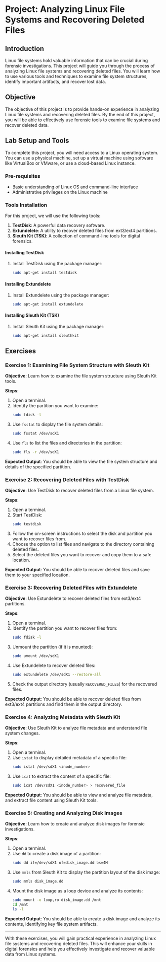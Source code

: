 # Project: Analyzing Linux File Systems and Recovering Deleted Files

## Introduction
Linux file systems hold valuable information that can be crucial during forensic investigations. This project will guide you through the process of analyzing Linux file systems and recovering deleted files. You will learn how to use various tools and techniques to examine file system structures, identify important artifacts, and recover lost data.

## Objective
The objective of this project is to provide hands-on experience in analyzing Linux file systems and recovering deleted files. By the end of this project, you will be able to effectively use forensic tools to examine file systems and recover deleted data.

## Lab Setup and Tools
To complete this project, you will need access to a Linux operating system. You can use a physical machine, set up a virtual machine using software like VirtualBox or VMware, or use a cloud-based Linux instance.

### Pre-requisites
- Basic understanding of Linux OS and command-line interface
- Administrative privileges on the Linux machine

### Tools Installation
For this project, we will use the following tools:
1. **TestDisk**: A powerful data recovery software.
2. **Extundelete**: A utility to recover deleted files from ext3/ext4 partitions.
3. **Sleuth Kit (TSK)**: A collection of command-line tools for digital forensics.

#### Installing TestDisk
1. Install TestDisk using the package manager:
    ```bash
    sudo apt-get install testdisk
    ```

#### Installing Extundelete
1. Install Extundelete using the package manager:
    ```bash
    sudo apt-get install extundelete
    ```

#### Installing Sleuth Kit (TSK)
1. Install Sleuth Kit using the package manager:
    ```bash
    sudo apt-get install sleuthkit
    ```

## Exercises

### Exercise 1: Examining File System Structure with Sleuth Kit
**Objective**: Learn how to examine the file system structure using Sleuth Kit tools.

**Steps**:
1. Open a terminal.
2. Identify the partition you want to examine:
    ```bash
    sudo fdisk -l
    ```
3. Use `fsstat` to display the file system details:
    ```bash
    sudo fsstat /dev/sdX1
    ```
4. Use `fls` to list the files and directories in the partition:
    ```bash
    sudo fls -r /dev/sdX1
    ```

**Expected Output**: You should be able to view the file system structure and details of the specified partition.

### Exercise 2: Recovering Deleted Files with TestDisk
**Objective**: Use TestDisk to recover deleted files from a Linux file system.

**Steps**:
1. Open a terminal.
2. Start TestDisk:
    ```bash
    sudo testdisk
    ```
3. Follow the on-screen instructions to select the disk and partition you want to recover files from.
4. Choose the option to list files and navigate to the directory containing deleted files.
5. Select the deleted files you want to recover and copy them to a safe location.

**Expected Output**: You should be able to recover deleted files and save them to your specified location.

### Exercise 3: Recovering Deleted Files with Extundelete
**Objective**: Use Extundelete to recover deleted files from ext3/ext4 partitions.

**Steps**:
1. Open a terminal.
2. Identify the partition you want to recover files from:
    ```bash
    sudo fdisk -l
    ```
3. Unmount the partition (if it is mounted):
    ```bash
    sudo umount /dev/sdX1
    ```
4. Use Extundelete to recover deleted files:
    ```bash
    sudo extundelete /dev/sdX1 --restore-all
    ```
5. Check the output directory (usually `RECOVERED_FILES`) for the recovered files.

**Expected Output**: You should be able to recover deleted files from ext3/ext4 partitions and find them in the output directory.

### Exercise 4: Analyzing Metadata with Sleuth Kit
**Objective**: Use Sleuth Kit to analyze file metadata and understand file system changes.

**Steps**:
1. Open a terminal.
2. Use `istat` to display detailed metadata of a specific file:
    ```bash
    sudo istat /dev/sdX1 <inode_number>
    ```
3. Use `icat` to extract the content of a specific file:
    ```bash
    sudo icat /dev/sdX1 <inode_number> > recovered_file
    ```

**Expected Output**: You should be able to view and analyze file metadata, and extract file content using Sleuth Kit tools.

### Exercise 5: Creating and Analyzing Disk Images
**Objective**: Learn how to create and analyze disk images for forensic investigations.

**Steps**:
1. Open a terminal.
2. Use `dd` to create a disk image of a partition:
    ```bash
    sudo dd if=/dev/sdX1 of=disk_image.dd bs=4M
    ```
3. Use `mmls` from Sleuth Kit to display the partition layout of the disk image:
    ```bash
    sudo mmls disk_image.dd
    ```
4. Mount the disk image as a loop device and analyze its contents:
    ```bash
    sudo mount -o loop,ro disk_image.dd /mnt
    cd /mnt
    ls -l
    ```

**Expected Output**: You should be able to create a disk image and analyze its contents, identifying key file system artifacts.

---

With these exercises, you will gain practical experience in analyzing Linux file systems and recovering deleted files. This will enhance your skills in digital forensics and help you effectively investigate and recover valuable data from Linux systems.
